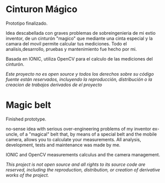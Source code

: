 # Cinturon Mágico 

Prototipo finalizado.

Idea descabellada con graves problemas de sobreingenieria de mi extio inventor, de un cinturón "magico" que mediante una cinta especial y la camara del movil permite calcular tus mediciones.
Todo el analisis,desarrollo, pruebas y mantenimiento fue hecho por mi.

Basada en IONIC, utiliza OpenCV para el calculo de las mediciones del cinturón.

*Este proyecto no es open source y todos los derechos sobre su código fuente están reservados, incluyendo la reproducción, distribución o la creacion de trabajos derivados de el proyecto*


# Magic belt

Finished prototype.

no-sense idea with serious over-engineering problems of my inventor ex-uncle, of a "magical" belt that, by means of a special belt and the mobile camera, allows you to calculate your measurements.
All analysis, development, tests and maintenance was made by me.

IONIC and OpenCV measurements calculus and the camera management.

*This project is not open source and all rights to its source code are reserved, including the reproduction, distribution, or creation of derivative works of the project.*

